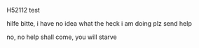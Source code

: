 H52112
test

hilfe bitte, i have no idea what the heck
i am doing
plz
send help

no, no help shall come, you will starve